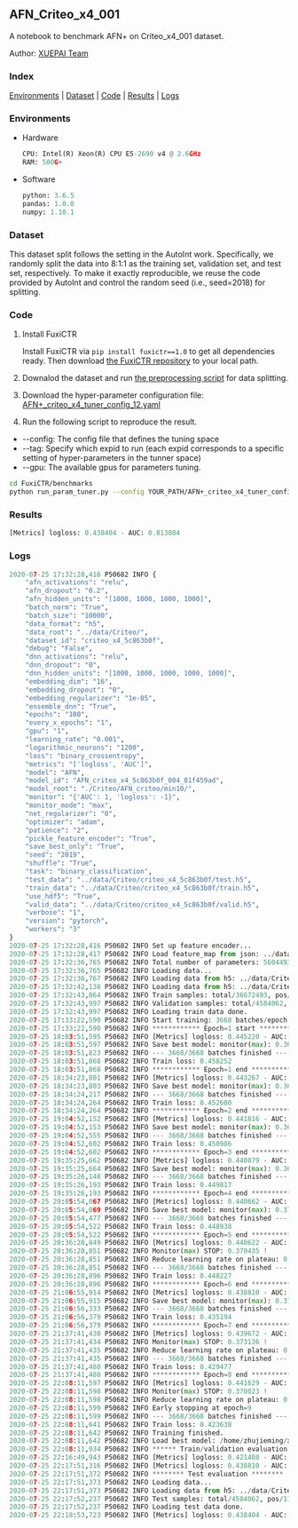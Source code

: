 ## AFN_Criteo_x4_001

A notebook to benchmark AFN+ on Criteo_x4_001 dataset.

Author: [XUEPAI Team](https://github.com/xue-pai)


### Index
[Environments](#Environments) | [Dataset](#Dataset) | [Code](#Code) | [Results](#Results) | [Logs](#Logs)

### Environments
+ Hardware

  ```python
  CPU: Intel(R) Xeon(R) CPU E5-2690 v4 @ 2.6GHz
  RAM: 500G+
  ```
+ Software

  ```python
  python: 3.6.5
  pandas: 1.0.0
  numpy: 1.18.1
  ```

### Dataset
This dataset split follows the setting in the AutoInt work. Specifically, we randomly split the data into 8:1:1 as the training set, validation set, and test set, respectively. To make it exactly reproducible, we reuse the code provided by AutoInt and control the random seed (i.e., seed=2018) for splitting.

### Code
1. Install FuxiCTR
  
    Install FuxiCTR via `pip install fuxictr==1.0` to get all dependencies ready. Then download [the FuxiCTR repository](https://github.com/huawei-noah/benchmark/archive/53e314461c19dbc7f462b42bf0f0bfae020dc398.zip) to your local path.

2. Downalod the dataset and run [the preprocessing script](https://github.com/xue-pai/Open-CTR-Benchmark/blob/master/datasets/Criteo/Criteo_x4/split_criteo_x4.py) for data splitting. 

3. Download the hyper-parameter configuration file: [AFN+_criteo_x4_tuner_config_12.yaml](./AFN+_criteo_x4_tuner_config_12.yaml)

4. Run the following script to reproduce the result. 
  + --config: The config file that defines the tuning space
  + --tag: Specify which expid to run (each expid corresponds to a specific setting of hyper-parameters in the tunner space)
  + --gpu: The available gpus for parameters tuning.

  ```bash
  cd FuxiCTR/benchmarks
  python run_param_tuner.py --config YOUR_PATH/AFN+_criteo_x4_tuner_config_12.yaml --tag 004 --gpu 0
  ```





### Results
```python
[Metrics] logloss: 0.438404 - AUC: 0.813804
```


### Logs
```python
2020-07-25 17:32:28,416 P50682 INFO {
    "afn_activations": "relu",
    "afn_dropout": "0.2",
    "afn_hidden_units": "[1000, 1000, 1000, 1000]",
    "batch_norm": "True",
    "batch_size": "10000",
    "data_format": "h5",
    "data_root": "../data/Criteo/",
    "dataset_id": "criteo_x4_5c863b0f",
    "debug": "False",
    "dnn_activations": "relu",
    "dnn_dropout": "0",
    "dnn_hidden_units": "[1000, 1000, 1000, 1000, 1000]",
    "embedding_dim": "16",
    "embedding_dropout": "0",
    "embedding_regularizer": "1e-05",
    "ensemble_dnn": "True",
    "epochs": "100",
    "every_x_epochs": "1",
    "gpu": "1",
    "learning_rate": "0.001",
    "logarithmic_neurons": "1200",
    "loss": "binary_crossentropy",
    "metrics": "['logloss', 'AUC']",
    "model": "AFN",
    "model_id": "AFN_criteo_x4_5c863b0f_004_81f459ad",
    "model_root": "./Criteo/AFN_criteo/min10/",
    "monitor": "{'AUC': 1, 'logloss': -1}",
    "monitor_mode": "max",
    "net_regularizer": "0",
    "optimizer": "adam",
    "patience": "2",
    "pickle_feature_encoder": "True",
    "save_best_only": "True",
    "seed": "2019",
    "shuffle": "True",
    "task": "binary_classification",
    "test_data": "../data/Criteo/criteo_x4_5c863b0f/test.h5",
    "train_data": "../data/Criteo/criteo_x4_5c863b0f/train.h5",
    "use_hdf5": "True",
    "valid_data": "../data/Criteo/criteo_x4_5c863b0f/valid.h5",
    "verbose": "1",
    "version": "pytorch",
    "workers": "3"
}
2020-07-25 17:32:28,416 P50682 INFO Set up feature encoder...
2020-07-25 17:32:28,417 P50682 INFO Load feature_map from json: ../data/Criteo/criteo_x4_5c863b0f/feature_map.json
2020-07-25 17:32:36,765 P50682 INFO Total number of parameters: 56044939.
2020-07-25 17:32:36,765 P50682 INFO Loading data...
2020-07-25 17:32:36,767 P50682 INFO Loading data from h5: ../data/Criteo/criteo_x4_5c863b0f/train.h5
2020-07-25 17:32:42,138 P50682 INFO Loading data from h5: ../data/Criteo/criteo_x4_5c863b0f/valid.h5
2020-07-25 17:32:43,864 P50682 INFO Train samples: total/36672493, pos/9396350, neg/27276143, ratio/25.62%
2020-07-25 17:32:43,997 P50682 INFO Validation samples: total/4584062, pos/1174544, neg/3409518, ratio/25.62%
2020-07-25 17:32:43,997 P50682 INFO Loading train data done.
2020-07-25 17:33:22,590 P50682 INFO Start training: 3668 batches/epoch
2020-07-25 17:33:22,590 P50682 INFO ************ Epoch=1 start ************
2020-07-25 18:03:51,595 P50682 INFO [Metrics] logloss: 0.445220 - AUC: 0.806394
2020-07-25 18:03:51,597 P50682 INFO Save best model: monitor(max): 0.361174
2020-07-25 18:03:51,823 P50682 INFO --- 3668/3668 batches finished ---
2020-07-25 18:03:51,868 P50682 INFO Train loss: 0.458252
2020-07-25 18:03:51,868 P50682 INFO ************ Epoch=1 end ************
2020-07-25 18:34:23,801 P50682 INFO [Metrics] logloss: 0.443267 - AUC: 0.808655
2020-07-25 18:34:23,803 P50682 INFO Save best model: monitor(max): 0.365388
2020-07-25 18:34:24,217 P50682 INFO --- 3668/3668 batches finished ---
2020-07-25 18:34:24,264 P50682 INFO Train loss: 0.452600
2020-07-25 18:34:24,264 P50682 INFO ************ Epoch=2 end ************
2020-07-25 19:04:52,152 P50682 INFO [Metrics] logloss: 0.441816 - AUC: 0.809902
2020-07-25 19:04:52,153 P50682 INFO Save best model: monitor(max): 0.368086
2020-07-25 19:04:52,555 P50682 INFO --- 3668/3668 batches finished ---
2020-07-25 19:04:52,602 P50682 INFO Train loss: 0.450986
2020-07-25 19:04:52,602 P50682 INFO ************ Epoch=3 end ************
2020-07-25 19:35:25,662 P50682 INFO [Metrics] logloss: 0.440879 - AUC: 0.810772
2020-07-25 19:35:25,664 P50682 INFO Save best model: monitor(max): 0.369893
2020-07-25 19:35:26,148 P50682 INFO --- 3668/3668 batches finished ---
2020-07-25 19:35:26,193 P50682 INFO Train loss: 0.449817
2020-07-25 19:35:26,193 P50682 INFO ************ Epoch=4 end ************
2020-07-25 20:05:54,067 P50682 INFO [Metrics] logloss: 0.440662 - AUC: 0.811143
2020-07-25 20:05:54,069 P50682 INFO Save best model: monitor(max): 0.370481
2020-07-25 20:05:54,477 P50682 INFO --- 3668/3668 batches finished ---
2020-07-25 20:05:54,522 P50682 INFO Train loss: 0.448938
2020-07-25 20:05:54,522 P50682 INFO ************ Epoch=5 end ************
2020-07-25 20:36:28,849 P50682 INFO [Metrics] logloss: 0.440622 - AUC: 0.811057
2020-07-25 20:36:28,851 P50682 INFO Monitor(max) STOP: 0.370435 !
2020-07-25 20:36:28,851 P50682 INFO Reduce learning rate on plateau: 0.000100
2020-07-25 20:36:28,851 P50682 INFO --- 3668/3668 batches finished ---
2020-07-25 20:36:28,896 P50682 INFO Train loss: 0.448227
2020-07-25 20:36:28,896 P50682 INFO ************ Epoch=6 end ************
2020-07-25 21:06:55,914 P50682 INFO [Metrics] logloss: 0.438810 - AUC: 0.813331
2020-07-25 21:06:55,915 P50682 INFO Save best model: monitor(max): 0.374521
2020-07-25 21:06:56,333 P50682 INFO --- 3668/3668 batches finished ---
2020-07-25 21:06:56,379 P50682 INFO Train loss: 0.435194
2020-07-25 21:06:56,379 P50682 INFO ************ Epoch=7 end ************
2020-07-25 21:37:41,430 P50682 INFO [Metrics] logloss: 0.439672 - AUC: 0.812808
2020-07-25 21:37:41,434 P50682 INFO Monitor(max) STOP: 0.373136 !
2020-07-25 21:37:41,435 P50682 INFO Reduce learning rate on plateau: 0.000010
2020-07-25 21:37:41,435 P50682 INFO --- 3668/3668 batches finished ---
2020-07-25 21:37:41,480 P50682 INFO Train loss: 0.429477
2020-07-25 21:37:41,480 P50682 INFO ************ Epoch=8 end ************
2020-07-25 22:08:11,597 P50682 INFO [Metrics] logloss: 0.441629 - AUC: 0.811652
2020-07-25 22:08:11,598 P50682 INFO Monitor(max) STOP: 0.370023 !
2020-07-25 22:08:11,598 P50682 INFO Reduce learning rate on plateau: 0.000001
2020-07-25 22:08:11,599 P50682 INFO Early stopping at epoch=9
2020-07-25 22:08:11,599 P50682 INFO --- 3668/3668 batches finished ---
2020-07-25 22:08:11,641 P50682 INFO Train loss: 0.423638
2020-07-25 22:08:11,642 P50682 INFO Training finished.
2020-07-25 22:08:11,642 P50682 INFO Load best model: /home/zhujieming/xxx/OpenCTR1030/benchmarks/Criteo/AFN_criteo/min10/criteo_x4_5c863b0f/AFN_criteo_x4_5c863b0f_004_81f459ad_model.ckpt
2020-07-25 22:08:11,934 P50682 INFO ****** Train/validation evaluation ******
2020-07-25 22:16:49,943 P50682 INFO [Metrics] logloss: 0.421408 - AUC: 0.831099
2020-07-25 22:17:51,316 P50682 INFO [Metrics] logloss: 0.438810 - AUC: 0.813331
2020-07-25 22:17:51,372 P50682 INFO ******** Test evaluation ********
2020-07-25 22:17:51,373 P50682 INFO Loading data...
2020-07-25 22:17:51,373 P50682 INFO Loading data from h5: ../data/Criteo/criteo_x4_5c863b0f/test.h5
2020-07-25 22:17:52,237 P50682 INFO Test samples: total/4584062, pos/1174544, neg/3409518, ratio/25.62%
2020-07-25 22:17:52,237 P50682 INFO Loading test data done.
2020-07-25 22:18:53,723 P50682 INFO [Metrics] logloss: 0.438404 - AUC: 0.813804

```
